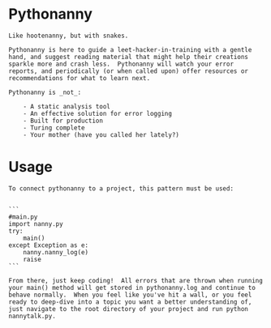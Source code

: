# Pythonanny

	Like hootenanny, but with snakes.
	
	Pythonanny is here to guide a leet-hacker-in-training with a gentle hand, and suggest reading material that might help their creations sparkle more and crash less.  Pythonanny will watch your error reports, and periodically (or when called upon) offer resources or recommendations for what to learn next.
	
	Pythonanny is _not_:
	
		- A static analysis tool
		- An effective solution for error logging
		- Built for production
		- Turing complete
		- Your mother (have you called her lately?)
		
# Usage

	To connect pythonanny to a project, this pattern must be used:
	
	
	```
	#main.py
	import nanny.py
	try:
		main()
	except Exception as e:
		nanny.nanny_log(e)
		raise
	```
	
	From there, just keep coding!  All errors that are thrown when running your main() method will get stored in pythonanny.log and continue to behave normally.  When you feel like you've hit a wall, or you feel ready to deep-dive into a topic you want a better understanding of, just navigate to the root directory of your project and run python nannytalk.py.
